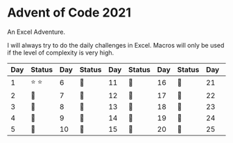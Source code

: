 # **Advent of Code 2021**

An Excel Adventure.

I will always try to do the daily challenges in Excel. Macros will only be used if the level of complexity is very high.



| Day  | Status | Day  | Status | Day  | Status | Day  | Status | Day  | Status |
| ---- | ------ | ---- | ------ | ---- | ------ | ---- | ------ | ---- | ------ |
| 1 | :star: :star: | 6 | :calendar: | 11 | :calendar:  | 16 | :calendar:  | 21 | :calendar:  |
| 2 | :calendar: | 7 | :calendar: | 12 | :calendar:  | 17 | :calendar:  | 22 | :calendar: |
| 3 | :calendar: | 8 | :calendar: | 13 | :calendar:  | 18 | :calendar: | 23 | :calendar: |
| 4 | :calendar: | 9 | :calendar: | 14 | :calendar:  | 19 | :calendar:  | 24 | :calendar: |
| 5 | :calendar: | 10 |  :calendar: | 15 | :calendar:  | 20 | :calendar: | 25 | :calendar: |
